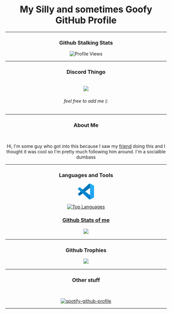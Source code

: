 <div align=center>

# My Silly and sometimes Goofy GitHub Profile
<div align="center">
<hr style="page-break-after: always; border-color: #98FF98;">

### Github Stalking Stats

![Profile Views](https://komarev.com/ghpvc/?username=SugnaXD)
</div>
<hr style="page-break-after: always; border-color: #98FF98;">

### Discord Thingo 
<div align="center">
</br>
<img src="https://discord.c99.nl/widget/theme-3/603554299485880331.png">
</div>

###### feel free to add me   (:
<hr style="page-break-after: always; border-color: #98FF98;">

### About Me
</br>
<div align="center">

Hi, I'm some guy who got into this because I saw my [friend](https://github.com/Kathund) doing this and I thought it was cool so I'm pretty much following him around.
I'm a socialble dumbass
<hr style="page-break-after: always; border-color: #98FF98;">

### Languages and Tools
<a href="https://code.visualstudio.com/">
<img align="center" src="https://github.com/SugnaXD/SugnaXD/blob/main/assests/icons/visual_studio_code.png?raw=true" width="50" height="50"> 

![Top Languages](https://github-readme-stats.vercel.app/api/top-langs/?username=SugnaXD)
### Github Stats of me

<a href="">
  <img align="centre" src="https://github-readme-stats.vercel.app/api?username=SugnaXD&count_private=true&include_all_commits=true&show_icons=true&title_color=007bff&text_color=e7e7e7&icon_color=007bff&bg_color=171c28" 
    ![](https://github-readme-streak-stats.herokuapp.com/?user=iampavangandhi&hide_border=true) />
</a>
<hr style="page-break-after: always; border-color: #98FF98;">
  
### Github Trophies
![](https://github-profile-trophy.vercel.app/?username=SugnaXD&theme=discord&no-frame=true&no-bg=false&margin-w=4)

<hr style="page-break-after: always; border-color: #98FF98;">

### Other stuff
<p>
</br>

[![spotify-github-profile](https://spotify-github-profile.vercel.app/api/view?uid=ejfdth0l196xx1krf2ufbwim0&cover_image=true&theme=default&show_offline=false&background_color=121212&interchange=false&bar_color=53b14f&bar_color_cover=false)](https://spotify-github-profile.vercel.app/api/view?uid=ejfdth0l196xx1krf2ufbwim0&redirect=true)

<hr style="page-break-after: always; border-color: #98FF98;">

